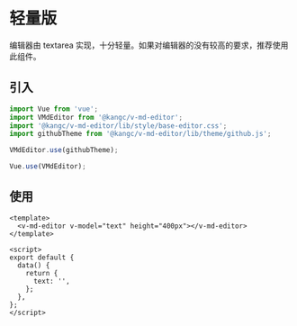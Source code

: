 # 轻量版

编辑器由 textarea 实现，十分轻量。如果对编辑器的没有较高的要求，推荐使用此组件。

<ClientOnly>
  <base-editor />
</ClientOnly>

## 引入

```js
import Vue from 'vue';
import VMdEditor from '@kangc/v-md-editor';
import '@kangc/v-md-editor/lib/style/base-editor.css';
import githubTheme from '@kangc/v-md-editor/lib/theme/github.js';

VMdEditor.use(githubTheme);

Vue.use(VMdEditor);
```

## 使用

```vue
<template>
  <v-md-editor v-model="text" height="400px"></v-md-editor>
</template>

<script>
export default {
  data() {
    return {
      text: '',
    };
  },
};
</script>
```
